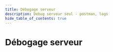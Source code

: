 ```yaml
---
title: Débogage serveur
description: Debug serveur seul - postman, logs
hide_table_of_contents: true
---
```


# Débogage serveur



